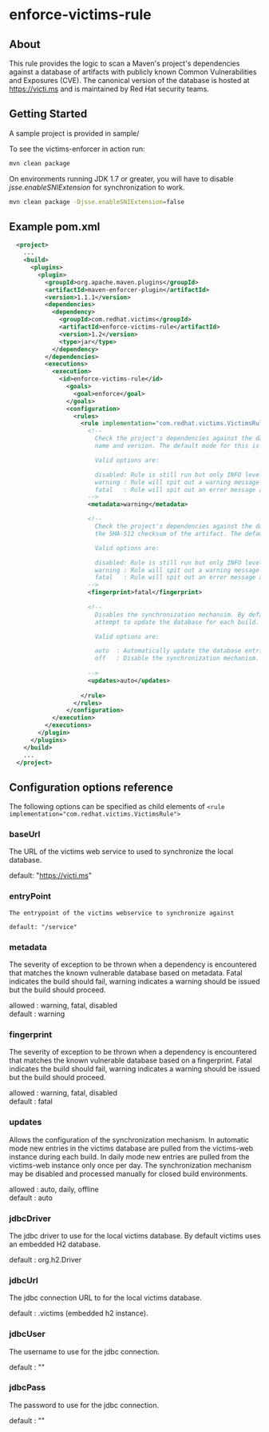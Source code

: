 # enforce-victims-rule


## About

This rule provides the logic to scan a Maven's project's dependencies against a database of artifacts with publicly known Common Vulnerabilities and Exposures (CVE). The canonical version of the database is hosted at https://victi.ms and is maintained by Red Hat security teams. 

## Getting Started

A sample project is provided in sample/

To see the victims-enforcer in action run:
```sh
mvn clean package
```

On environments running JDK 1.7 or greater, you will have to disable _jsse.enableSNIExtension_ for synchronization to work.
```sh
mvn clean package -Djsse.enableSNIExtension=false
```

## Example pom.xml
```xml
  <project>
    ...
    <build>
      <plugins>
        <plugin>
          <groupId>org.apache.maven.plugins</groupId>
          <artifactId>maven-enforcer-plugin</artifactId>
          <version>1.1.1</version>
          <dependencies>
            <dependency>
              <groupId>com.redhat.victims</groupId>
              <artifactId>enforce-victims-rule</artifactId>
              <version>1.2</version>
              <type>jar</type>
            </dependency>
          </dependencies>
          <executions>
            <execution>
              <id>enforce-victims-rule</id>
                <goals>
                  <goal>enforce</goal>
                </goals>
                <configuration>
                  <rules>
                    <rule implementation="com.redhat.victims.VictimsRule">     
                      <!-- 
                        Check the project's dependencies against the database using 
                        name and version. The default mode for this is 'warning'.

                        Valid options are: 

                        disabled: Rule is still run but only INFO level messages aand no errors.
                        warning : Rule will spit out a warning message but doesn't result in a failure. 
                        fatal   : Rule will spit out an error message and fail the build. 
                      -->
                      <metadata>warning</metadata>

                      <!--
                        Check the project's dependencies against the database using 
                        the SHA-512 checksum of the artifact. The default is fatal. 

                        Valid options are: 

                        disabled: Rule is still run but only INFO level messages aand no errors.
                        warning : Rule will spit out a warning message but doesn't result in a failure. 
                        fatal   : Rule will spit out an error message and fail the build. 
                      -->
                      <fingerprint>fatal</fingerprint>
                            
                      <!-- 
                        Disables the synchronization mechansim. By default the rule will 
                        attempt to update the database for each build. 

                        Valid options are: 

                        auto  : Automatically update the database entries on each build. 
                        off   : Disable the synchronization mechanism. 
                              
                      -->  
                      <updates>auto</updates>
                            
                    </rule>
                  </rules>
                </configuration>
            </execution>
          </executions>
        </plugin>
      </plugins>
    </build>
    ...
  </project>
```

## Configuration options reference

The following options can be specified as child elements of ```<rule implementation="com.redhat.victims.VictimsRule">```

### baseUrl

   The URL of the victims web service to used to synchronize the local database.

   default: "https://victi.ms"

### entryPoint 

    The entrypoint of the victims webservice to synchronize against

    default: "/service"


### metadata

   The severity of exception to be thrown when a dependency is encountered that matches the known vulnerable database based on metadata. Fatal indicates the build should fail, warning indicates a warning should be issued but the build should proceed.

   allowed : warning, fatal, disabled  
   default : warning


### fingerprint

   The severity of exception to be thrown when a dependency is encountered that matches the known vulnerable database based on a fingerprint. Fatal indicates the build should fail, warning indicates a warning should be issued but the build should proceed.

   allowed : warning, fatal, disabled  
   default : fatal


### updates

   Allows the configuration of the synchronization mechanism. In automatic mode new entries in the victims database are pulled from the victims-web instance during each build. In daily mode new entries are pulled from the victims-web instance only once per day. The synchronization mechanism may be disabled and processed manually for closed build environments.

   allowed : auto, daily, offline  
   default : auto


### jdbcDriver

   The jdbc driver to use for the local victims database. By default victims uses an embedded H2 database.

   default :  org.h2.Driver

### jdbcUrl

   The jdbc connection URL to for the local victims database.

   default : .victims (embedded h2 instance).

### jdbcUser

   The username to use for the jdbc connection.

   default : ""

### jdbcPass

   The password to use for the jdbc connection.

   default : ""

